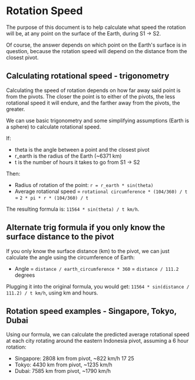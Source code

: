 # Rotation Speed

The purpose of this document is to help calculate what speed the rotation will be, at any point on the surface of the Earth, during S1 -> S2.

Of course, the answer depends on which point on the Earth's surface is in question, because the rotation speed will depend on the distance from the closest pivot.

## Calculating rotational speed - trigonometry

Calculating the speed of rotation depends on how far away said point is from the pivots. The closer the point is to either of the pivots, the less rotational speed it will endure, and the farther away from the pivots, the greater.

We can use basic trigonometry and some simplifying assumptions (Earth is a sphere) to calculate rotational speed.

If:
- theta is the angle between a point and the closest pivot
- r_earth is the radius of the Earth (~6371 km)
- t is the number of hours it takes to go from S1 -> S2

Then:
- Radius of rotation of the point: `r = r_earth * sin(theta)`
- Average rotational speed = `rotational circumference * (104/360) / t` = `2 * pi * r * (104/360) / t`

The resulting formula is: `11564 * sin(theta) / t km/h`.

## Alternate trig formula if you only know the surface distance to the pivot

If you only know the surface distance (km) to the pivot, we can just calculate the angle using the circumference of Earth:
- Angle = `distance / earth_circumference * 360` = `distance / 111.2` degrees

Plugging it into the original formula, you would get: `11564 * sin(distance / 111.2) / t km/h`, using km and hours.

## Rotation speed examples - Singapore, Tokyo, Dubai

Using our formula, we can calculate the predicted average rotational speed at each city rotating around the eastern Indonesia pivot, assuming a 6 hour rotation:
- Singapore: 2808 km from pivot, ~822 km/h 17 25
- Tokyo: 4430 km from pivot, ~1235 km/h
- Dubai: 7585 km from pivot, ~1790 km/h
